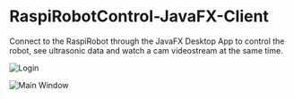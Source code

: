 # RaspiRobotControl-JavaFX-Client
Connect to the RaspiRobot through the JavaFX Desktop App to control the robot, see ultrasonic data and watch a cam videostream at the same time.

![Login](http://imgur.com/5Fu3Smh)

![Main Window](http://imgur.com/ViweA2W)

